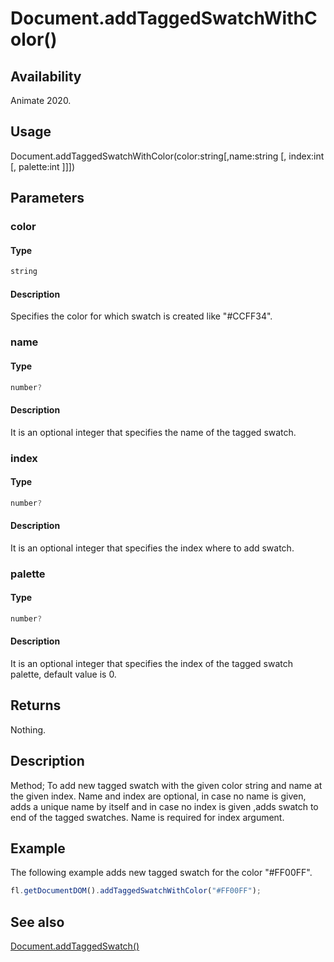 # Document.addTaggedSwatchWithColor()

## Availability

Animate 2020.

## Usage

Document.addTaggedSwatchWithColor(color:string[,name:string [, index:int [, palette:int ]]])

## Parameters

### **color**

#### Type

```typescript
string
```

#### Description

Specifies the color for which swatch is created like "#CCFF34".

### **name**

#### Type

```typescript
number?
```

#### Description

It is an optional integer that specifies the name of the tagged swatch.

### **index**

#### Type

```typescript
number?
```

#### Description

It is an optional integer that specifies the index where to add swatch.

### **palette**

#### Type

```typescript
number?
```

#### Description

It is an optional integer that specifies the index of the tagged swatch palette, default value is 0.

## Returns

Nothing.

## Description

Method; To add new tagged swatch with the given color string and name at the given index. Name and index are optional, in case no name is given, adds a unique name by itself and in case no index is given ,adds swatch to end of the tagged swatches. Name is required for index argument.

## Example

The following example adds new tagged swatch for the color "#FF00FF".

```javascript
fl.getDocumentDOM().addTaggedSwatchWithColor("#FF00FF");
```

## See also

[Document.addTaggedSwatch()](../Document_object/Document6058.md)
